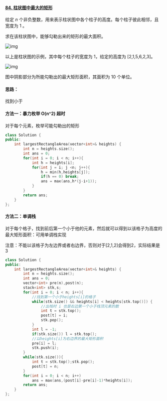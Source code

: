 #### [84. 柱状图中最大的矩形](https://leetcode-cn.com/problems/largest-rectangle-in-histogram/)

给定 *n* 个非负整数，用来表示柱状图中各个柱子的高度。每个柱子彼此相邻，且宽度为 1 。

求在该柱状图中，能够勾勒出来的矩形的最大面积。

 

![img](https://assets.leetcode-cn.com/aliyun-lc-upload/uploads/2018/10/12/histogram.png)

以上是柱状图的示例，其中每个柱子的宽度为 1，给定的高度为 [2,1,5,6,2,3]。

![img](https://assets.leetcode-cn.com/aliyun-lc-upload/uploads/2018/10/12/histogram_area.png)

图中阴影部分为所能勾勒出的最大矩形面积，其面积为 10 个单位。



#### 思路：

找到小于

#### 方法一：暴力枚举 O(n^2) 超时

对于每个元素，枚举可能勾勒出的矩形

```cpp
class Solution {
public:
    int largestRectangleArea(vector<int>& heights) {
        int n = heights.size();
        int ans = 0;
        for(int i = 0; i < n; i++){
            int h = heights[i];
            for(int j = i; j <n; j++){
                h = min(h,heights[j]);
                if(h == 0) break;
                ans = max(ans,h*(j-i+1));
            }
        }
        return ans;
    }
};
```

#### 方法二：单调栈

对于每个格子，找到前后第一个小于他的元素，然后就可以得到以该格子为高度的最大矩形面积：可用单调栈实现

注意：不能以该格子为左边界或者右边界，否则对于[2,1,2]会得到2，实际结果是3

```cpp
class Solution {
public:
    int largestRectangleArea(vector<int>& heights) {
        int n = heights.size();
        int ans = 0;
        vector<int> pre(n),post(n);
        stack<int> stk,s;
        for(int i = 0; i < n; i++){
            //找到第一个小于heights[i]的格子
            while(stk.size() && heights[i] < heights[stk.top()]) {
                //出栈时 i 也是右边第一个小于栈顶元素的数
                int t = stk.top();
                post[t] = i;
                stk.pop();
            }
            int l = -1;
            if(stk.size()) l = stk.top();
            //以heights[i]为右边界的最大矩形面积
            pre[i] = l;
            stk.push(i);
        }
        while(stk.size()){
            int t = stk.top();stk.pop();
            post[t] = n;
        }
        for(int i = 0; i < n; i++)
            ans = max(ans,(post[i]-pre[i]-1)*heights[i]);
        return ans;
    }
};
```

